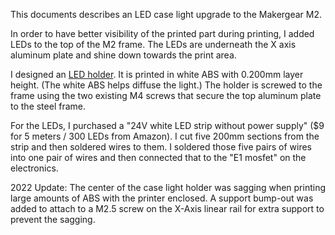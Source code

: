 This documents describes an LED case light upgrade to the Makergear
M2.

In order to have better visibility of the printed part during
printing, I added LEDs to the top of the M2 frame.  The LEDs are
underneath the X axis aluminum plate and shine down towards the print
area.

I designed an [LED holder](m2-led-holder.stl).  It is printed in white
ABS with 0.200mm layer height.  (The white ABS helps diffuse the
light.)  The holder is screwed to the frame using the two existing M4
screws that secure the top aluminum plate to the steel frame.

For the LEDs, I purchased a "24V white LED strip without power supply"
($9 for 5 meters / 300 LEDs from Amazon).  I cut five 200mm sections
from the strip and then soldered wires to them.  I soldered those five
pairs of wires into one pair of wires and then connected that to the
"E1 mosfet" on the electronics.

2022 Update: The center of the case light holder was sagging when
printing large amounts of ABS with the printer enclosed.  A support
bump-out was added to attach to a M2.5 screw on the X-Axis linear rail
for extra support to prevent the sagging.
